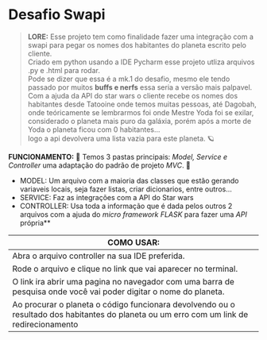 # Desafio Swapi
> **LORE:**
Esse projeto tem como finalidade fazer uma integração com a swapi para pegar os nomes dos habitantes do planeta escrito pelo cliente.  
Criado em python usando a IDE Pycharm esse projeto utliza arquivos .py e .html para rodar.  
Pode se dizer que essa é a mk.1 do desafio, mesmo ele tendo passado por muitos __buffs e nerfs__ essa seria a versão mais palpavel.  
Com a ajuda da API do star wars o cliente recebe os nomes dos habitantes desde Tatooine onde temos muitas pessoas, até Dagobah, onde teóricamente se lembrarmos foi onde 
Mestre Yoda foi se exilar, considerado o planeta mais puro da galáxia, porém após a morte de Yoda o planeta ficou com 0 habitantes...  
logo a api devolvera uma lista vazia para este planeta.  🪐

**FUNCIONAMENTO:**
📁 Temos 3 pastas principais: _Model, Service e Controller_ uma adaptação do padrão de projeto _MVC_. 📁
* MODEL: Um arquivo com a maioria das classes que estão gerando variaveis locais, seja fazer listas, criar dicionarios, entre outros...
* SERVICE: Faz as integrações com a API do Star wars
* CONTROLLER: Usa toda a informação que é dada pelos outros 2 arquivos com a ajuda do _micro framework FLASK_ para fazer uma _API_ própria**

|**COMO USAR:**|
|----------------------------------------------------------------------------|
| Abra o arquivo controller na sua IDE preferida. |
|Rode o arquivo e clique no link que vai aparecer no terminal. |
| O link ira abrir uma pagina no navegador com uma barra de pesquisa onde você vai poder digitar o nome do planeta. |
|Ao procurar o planeta o código funcionara devolvendo ou o resultado dos habitantes do planeta ou um erro com um link de redirecionamento|

